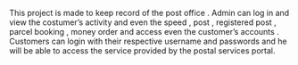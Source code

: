 This project is made to keep record of the post office .
Admin can log in and view the costumer’s activity and even the speed , post , registered post ,
parcel booking , money order and access even the customer’s accounts .
Customers can login with their respective username and passwords and he will be able to access
the service provided by the postal services portal.

